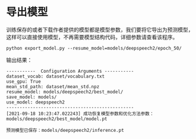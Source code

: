 # 导出模型

训练保存的或者下载作者提供的模型都是模型参数，我们要将它导出为预测模型，这样可以直接使用模型，不再需要模型结构代码，详细参数请查看该程序。
```shell
python export_model.py --resume_model=models/deepspeech2/epoch_50/
```

输出结果：
```
-----------  Configuration Arguments -----------
dataset_vocab: dataset/vocabulary.txt
use_gpu: True
mean_std_path: dataset/mean_std.npz
resume_model: models/deepspeech2/best_model/
save_model: models/
use_model: deepspeech2
------------------------------------------------
[2021-09-18 10:23:47.022243] 成功恢复模型参数和优化方法参数：models/deepspeech2/best_model/model.pt

预测模型已保存：models/deepspeech2/inference.pt
```